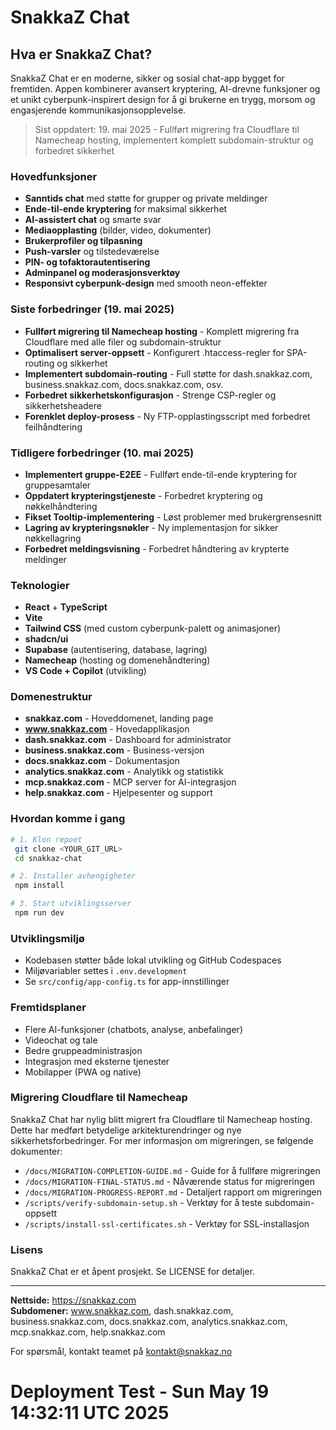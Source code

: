 # SnakkaZ Chat

## Hva er SnakkaZ Chat?

SnakkaZ Chat er en moderne, sikker og sosial chat-app bygget for fremtiden. Appen kombinerer avansert kryptering, AI-drevne funksjoner og et unikt cyberpunk-inspirert design for å gi brukerne en trygg, morsom og engasjerende kommunikasjonsopplevelse.

> Sist oppdatert: 19. mai 2025 - Fullført migrering fra Cloudflare til Namecheap hosting, implementert komplett subdomain-struktur og forbedret sikkerhet

### Hovedfunksjoner
- **Sanntids chat** med støtte for grupper og private meldinger
- **Ende-til-ende kryptering** for maksimal sikkerhet
- **AI-assistert chat** og smarte svar
- **Mediaopplasting** (bilder, video, dokumenter)
- **Brukerprofiler og tilpasning**
- **Push-varsler** og tilstedeværelse
- **PIN- og tofaktorautentisering**
- **Adminpanel og moderasjonsverktøy**
- **Responsivt cyberpunk-design** med smooth neon-effekter

### Siste forbedringer (19. mai 2025)
- **Fullført migrering til Namecheap hosting** - Komplett migrering fra Cloudflare med alle filer og subdomain-struktur
- **Optimalisert server-oppsett** - Konfigurert .htaccess-regler for SPA-routing og sikkerhet
- **Implementert subdomain-routing** - Full støtte for dash.snakkaz.com, business.snakkaz.com, docs.snakkaz.com, osv.
- **Forbedret sikkerhetskonfigurasjon** - Strenge CSP-regler og sikkerhetsheadere
- **Forenklet deploy-prosess** - Ny FTP-opplastingsscript med forbedret feilhåndtering

### Tidligere forbedringer (10. mai 2025)
- **Implementert gruppe-E2EE** - Fullført ende-til-ende kryptering for gruppesamtaler
- **Oppdatert krypteringstjeneste** - Forbedret kryptering og nøkkelhåndtering
- **Fikset Tooltip-implementering** - Løst problemer med brukergrensesnitt
- **Lagring av krypteringsnøkler** - Ny implementasjon for sikker nøkkellagring
- **Forbedret meldingsvisning** - Forbedret håndtering av krypterte meldinger

### Teknologier
- **React** + **TypeScript**
- **Vite**
- **Tailwind CSS** (med custom cyberpunk-palett og animasjoner)
- **shadcn/ui**
- **Supabase** (autentisering, database, lagring)
- **Namecheap** (hosting og domenehåndtering)
- **VS Code + Copilot** (utvikling)

### Domenestruktur
- **snakkaz.com** - Hoveddomenet, landing page
- **www.snakkaz.com** - Hovedapplikasjon
- **dash.snakkaz.com** - Dashboard for administrator
- **business.snakkaz.com** - Business-versjon
- **docs.snakkaz.com** - Dokumentasjon
- **analytics.snakkaz.com** - Analytikk og statistikk
- **mcp.snakkaz.com** - MCP server for AI-integrasjon
- **help.snakkaz.com** - Hjelpesenter og support

### Hvordan komme i gang

```sh
# 1. Klon repoet
 git clone <YOUR_GIT_URL>
 cd snakkaz-chat

# 2. Installer avhengigheter
 npm install

# 3. Start utviklingsserver
 npm run dev
```

### Utviklingsmiljø
- Kodebasen støtter både lokal utvikling og GitHub Codespaces
- Miljøvariabler settes i `.env.development`
- Se `src/config/app-config.ts` for app-innstillinger

### Fremtidsplaner
- Flere AI-funksjoner (chatbots, analyse, anbefalinger)
- Videochat og tale
- Bedre gruppeadministrasjon
- Integrasjon med eksterne tjenester
- Mobilapper (PWA og native)

### Migrering Cloudflare til Namecheap
SnakkaZ Chat har nylig blitt migrert fra Cloudflare til Namecheap hosting. Dette har medført betydelige arkitekturendringer og nye sikkerhetsforbedringer. For mer informasjon om migreringen, se følgende dokumenter:

- `/docs/MIGRATION-COMPLETION-GUIDE.md` - Guide for å fullføre migreringen
- `/docs/MIGRATION-FINAL-STATUS.md` - Nåværende status for migreringen
- `/docs/MIGRATION-PROGRESS-REPORT.md` - Detaljert rapport om migreringen
- `/scripts/verify-subdomain-setup.sh` - Verktøy for å teste subdomain-oppsett
- `/scripts/install-ssl-certificates.sh` - Verktøy for SSL-installasjon

### Lisens
SnakkaZ Chat er et åpent prosjekt. Se LICENSE for detaljer.

---

**Nettside:** https://snakkaz.com  
**Subdomener:** www.snakkaz.com, dash.snakkaz.com, business.snakkaz.com, docs.snakkaz.com, analytics.snakkaz.com, mcp.snakkaz.com, help.snakkaz.com

For spørsmål, kontakt teamet på [kontakt@snakkaz.no](mailto:kontakt@snakkaz.no)
# Deployment Test - Sun May 19 14:32:11 UTC 2025
